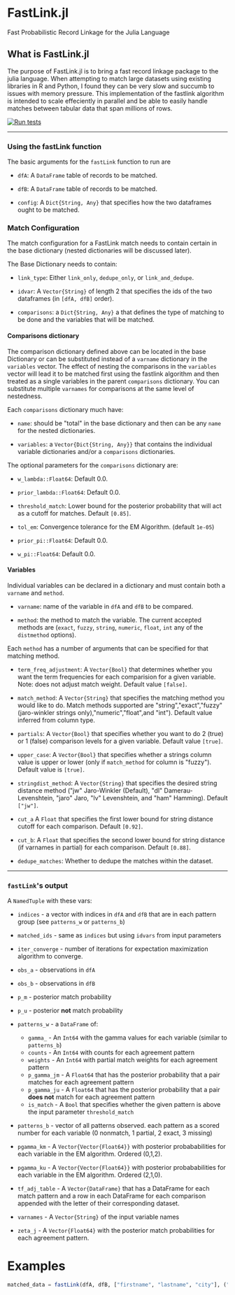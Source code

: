 # FastLink.jl
Fast Probabilistic Record Linkage for the Julia Language
## What is FastLink.jl

The purpose of FastLink.jl is to bring a fast record linkage package to the julia language. When attempting to match large datasets using existing libraries in R and Python, I found they can be very slow and succumb to issues with memory pressure. This implementation of the fastlink algorithm is intended to scale effeciently in parallel and be able to easily handle matches between tabular data that span millions of rows. 

[![Run tests](https://github.com/jw2249a/FastLink.jl/actions/workflows/test.yml/badge.svg)](https://github.com/jw2249a/FastLink.jl/actions/workflows/test.yml)

___________________________
### Using the fastLink function

The basic arguments for the `fastLink` function to run are

- `dfA`: A `DataFrame` table of records to be matched.

- `dfB`: A `DataFrame` table of records to be matched.

- `config`: A `Dict{String, Any}` that specifies how the two dataframes ought to be matched. 

### Match Configuration

The match configuration for a FastLink match needs to contain certain in the base dictionary (nested dictionaries will be discussed later).

The Base Dictionary needs to contain:

- `link_type`: Either `link_only`, `dedupe_only`, or `link_and_dedupe`.

- `idvar`: A `Vector{String}` of length 2 that specifies the ids of the two dataframes (in `[dfA, dfB]` order).

- `comparisons`: a `Dict{String, Any}` a that defines the type of matching to be done and the variables that will be matched. 

#### Comparisons dictionary
The comparison dictionary defined above can be located in the base Dictionary or can be substituted instead of a `varname` dictionary in the `variables` vector. The effect of nesting the comparisons in the `variables` vector will lead it to be matched first using the fastlink algorithm and then treated as a single variables in the parent `comparisons` dictionary. You can substitute multiple `varnames` for comparisons at the same level of nestedness. 

Each `comparisons` dictionary much have: 
- `name`: should be "total" in the base dictionary and then can be any `name` for the nested dictionaries. 

- `variables`: a `Vector{Dict{String, Any}}` that contains the individual variable dictionaries and/or a `comparisons` dictionaries.

The optional parameters for the `comparisons` dictionary are:
- `w_lambda::Float64`: Default 0.0.

- `prior_lambda::Float64`: Default 0.0.

- `threshold_match`: Lower bound for the posterior probability that will act as a cutoff for matches. Default `[0.85]`.

- `tol_em`: Convergence tolerance for the EM Algorithm. (default `1e-05`)

- `prior_pi::Float64`: Default 0.0.

- `w_pi::Float64`: Default 0.0.

#### Variables
Individual variables can be declared in a dictionary and must contain both a `varname` and `method`. 

- `varname`: name of the variable in `dfA` and `dfB` to be compared.

- `method`: the method to match the variable. The current accepted methods are (`exact`, `fuzzy`, `string`, `numeric`, `float`, `int` any of the `distmethod` options).

Each `method` has a number of arguments that can be specified for that matching method. 



- `term_freq_adjustment`: A `Vector{Bool}` that determines whether you want the term frequencies for each comparision for a given variable. Note: does not adjust match weight. Default value `[false]`.

- `match_method`: A `Vector{String}` that specifies the matching method you would like to do. Match methods supported are "string","exact","fuzzy" (jaro-winkler strings only),"numeric","float",and "int"). Default value inferred from column type.

- `partials`: A `Vector{Bool}` that specifies whether you want to do 2 (true) or 1 (false) comparison levels for a given variable. Default value `[true]`. 

- `upper_case`: A `Vector{Bool}` that specifies whether a strings column value is upper or lower (only if `match_method` for column is "fuzzy"). Default value is `[true]`.

- `stringdist_method`: A `Vector{String}` that specifies the desired string distance method ("jw" Jaro-Winkler (Default), "dl" Damerau-Levenshtein, "jaro" Jaro, "lv" Levenshtein, and "ham" Hamming). Default `["jw"]`.

- `cut_a`  A `Float` that specifies the first lower bound for string distance cutoff for each comparison. Default `[0.92]`.

- `cut_b`: A `Float` that specifies the second lower bound for string distance (if varnames in partial) for each comparison. Default `[0.88]`.














- `dedupe_matches`: Whether to dedupe the matches within the dataset.


__________________
### `fastLink`'s output

A `NamedTuple` with these vars:

- `indices` - a vector with indices in `dfA` and `dfB` that are in each pattern group (see `patterns_w` or `patterns_b`)

- `matched_ids` - same as `indices` but using `idvars` from input parameters

- `iter_converge` - number of iterations for expectation maximization algorithm to converge. 

- `obs_a` - observations in `dfA`

- `obs_b` - observations in `dfB`

- `p_m` - posterior match probability

- `p_u` - posterior **not** match probability

- `patterns_w` - a `DataFrame` of:
  - `gamma_` - An `Int64` with the gamma values for each variable (similar to `patterns_b`)
  - `counts` - An `Int64` with counts for each agreement pattern
  - `weights` - An `Int64` with partial match weights for each agreement pattern
  - `p_gamma_jm` - A `Float64` that has the posterior probability that a pair matches for each agreement pattern
  - `p_gamma_ju` - A `Float64` that has the posterior probability that a pair **does not** match for each agreement pattern
  - `is_match` - A `Bool` that specifies whether the given pattern is above the input parameter `threshold_match`

- `patterns_b` - vector of all patterns observed. each pattern as a scored number for each variable (0 nonmatch, 1 partial, 2 exact, 3 missing)

- `pgamma_km` - A `Vector{Vector{Float64}}` with posterior probababilities for each variable in the EM algorithm. Ordered (0,1,2).

- `pgamma_ku` - A `Vector{Vector{Float64}}` with posterior probababilities for each variable in the EM algorithm. Ordered (2,1,0).

- `tf_adj_table` - A `Vector{DataFrame}` that has a DataFrame for each match pattern and a row in each DataFrame for each comparison appended with the letter of their corresponding dataset.

- `varnames` - A `Vector{String}` of the input variable names
 
- `zeta_j` - A `Vector{Float64}` with the posterior match probabilities for each agreement pattern. 

# Examples
```julia
matched_data = fastLink(dfA, dfB, ["firstname", "lastname", "city"], ("id","id2"))
``` 
